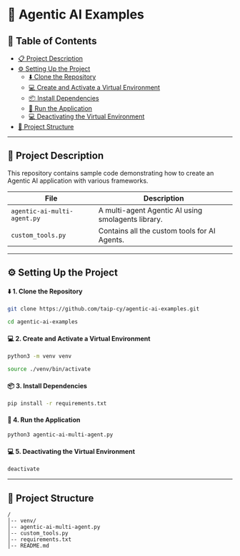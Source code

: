 # 🤖 Agentic AI Examples

## 📖 Table of Contents
- [📋 Project Description](#-project-description)
- [⚙️ Setting Up the Project](#️-setting-up-the-project)
  - [⬇️ Clone the Repository](#️-1-clone-the-repository)
  - [💻 Create and Activate a Virtual Environment](#-2-create-and-activate-a-virtual-environment)
  - [📦 Install Dependencies](#-3-install-dependencies)
  - [🚀 Run the Application](#-4-run-the-application)
  - [💻 Deactivating the Virtual Environment](#-5-deactivating-the-virtual-environment)
- [📂 Project Structure](#-project-structure)

---

## 📜 Project Description
This repository contains sample code demonstrating how to create an Agentic AI application with various frameworks.

| File                        | Description                                       |
|-----------------------------|---------------------------------------------------|
| `agentic-ai-multi-agent.py` | A multi-agent Agentic AI using smolagents library.|
| `custom_tools.py`           | Contains all the custom tools for AI Agents.      |

---

## ⚙️ Setting Up the Project

#### ⬇️ 1. Clone the Repository
```bash
git clone https://github.com/taip-cy/agentic-ai-examples.git
```
```bash
cd agentic-ai-examples
```

#### 💻 2. Create and Activate a Virtual Environment
```bash
python3 -m venv venv
```
```bash
source ./venv/bin/activate
```

#### 📦 3. Install Dependencies
```bash
pip install -r requirements.txt
```

#### 🚀 4. Run the Application

```bash
python3 agentic-ai-multi-agent.py
```

#### 💻 5. Deactivating the Virtual Environment
```bash
deactivate
```

---

## 📂 Project Structure
```
/
│-- venv/
│-- agentic-ai-multi-agent.py
│-- custom_tools.py
│-- requirements.txt
│-- README.md
```